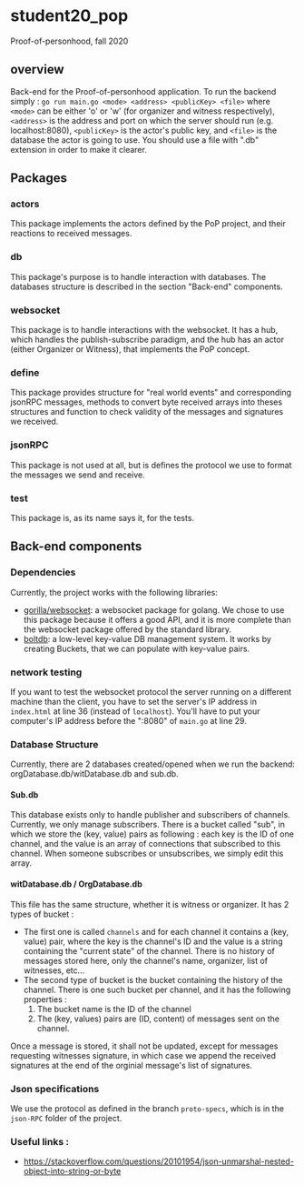 # student20_pop
Proof-of-personhood, fall 2020

## overview
Back-end for the Proof-of-personhood application. To run the backend simply : `go run main.go <mode> <address> <publicKey> <file>` where
`<mode>` can be either 'o' or 'w' (for organizer and witness respectively), `<address>` is the address and port on which 
the server should run (e.g. localhost:8080), `<publicKey>` is the actor's public key, and `<file>` is the database the actor is going to use.
You should use a file with ".db" extension in order to make it clearer.

## Packages

### actors
This package implements the actors defined by the PoP project, and their reactions to received messages.

### db 
This package's purpose is to handle interaction with databases. The databases structure is described in the section "Back-end" components.

### websocket 
This package is to handle interactions with the websocket. It has a hub, which handles the publish-subscribe paradigm, and
the hub has an actor (either Organizer or Witness), that implements the PoP concept.

### define
This package provides structure for "real world events" and corresponding jsonRPC messages,  methods to convert byte received arrays into theses structures
and function to check validity of the messages and signatures we received.

### jsonRPC
This package is not used at all, but is defines the protocol we use to format the messages we send and receive.

### test
This package is, as its name says it, for the tests.

## Back-end components

### Dependencies
Currently, the project works with the following libraries:
* [gorilla/websocket](https://github.com/gorilla/websocket): a websocket package for golang. We chose to use this 
package because it offers a good API, and it is more complete than the websocket package offered by the standard library.
* [boltdb](https://github.com/boltdb/bolt): a low-level key-value DB management system. It works by creating Buckets, 
that we can populate with key-value pairs.

### network testing 
If you want to test the websocket protocol the server running on a different machine than the client, you have to set the
server's IP address in `index.html`  at line 36 (instead of `localhost`). You'll have to put your computer's IP address
before the ":8080" of `main.go` at line 29.

### Database Structure
Currently, there are 2 databases created/opened when we run the backend: orgDatabase.db/witDatabase.db and sub.db.

#### Sub.db
This database exists only to handle publisher and subscribers of channels. Currently, we only manage subscribers. There is a bucket called
"sub", in which we store the (key, value) pairs as following : each key is the ID of one channel, and the value is an array of connections
that subscribed to this channel. When someone subscribes or unsubscribes, we simply edit this array.

#### witDatabase.db / OrgDatabase.db
This file has the same structure, whether it is witness or organizer. It has 2 types of bucket :
* The first one is called `channels` and for each channel it contains a (key, value) pair, where the key is the channel's ID
and the value is a string containing the "current state" of the channel. There is no history of messages stored here, only the channel's name, organizer, list of witnesses, etc...
* The second type of bucket is the bucket containing the history of the channel. There is one such bucket per channel, and 
it has the following properties :
    1. The bucket name is the ID of the channel
    2. The (key, values) pairs are (ID, content) of messages sent on the channel.

Once a message is stored, it shall not be updated, except for messages requesting witnesses signature, in which case we 
append the received signatures at the end of the orginial message's list of signatures.

   
### Json specifications

We use the protocol as defined in the branch `proto-specs`, which is in the `json-RPC` folder of the project.

### Useful links :
* https://stackoverflow.com/questions/20101954/json-unmarshal-nested-object-into-string-or-byte